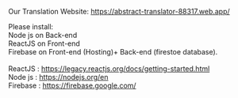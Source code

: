 Our Translation Website: https://abstract-translator-88317.web.app/ <br /> 

Please install: <br /> 
Node js on Back-end <br /> 
ReactJS on Front-end <br /> 
Firebase on Front-end (Hosting)+ Back-end (firestoe database). 
<br /> 
<br />
ReactJS : https://legacy.reactjs.org/docs/getting-started.html<br />
Node js : https://nodejs.org/en <br />
Firebase : https://firebase.google.com/
